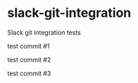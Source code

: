 # slack-git-integration

Slack git integration tests

test commit #1

test commit #2

test commit #3
